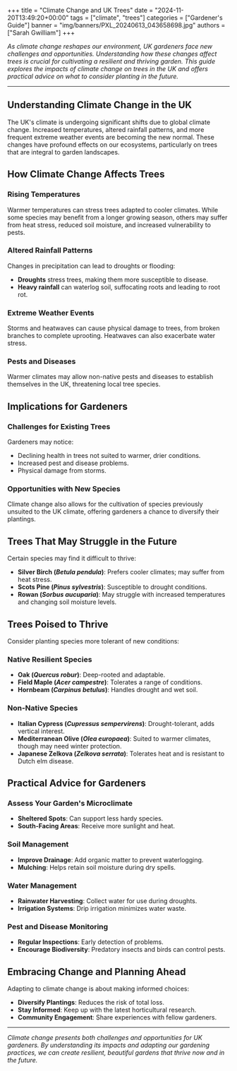 +++
title = "Climate Change and UK Trees"
date = "2024-11-20T13:49:20+00:00"
tags = ["climate", "trees"]
categories = ["Gardener's Guide"]
banner = "img/banners/PXL_20240613_043658698.jpg"
authors = ["Sarah Gwilliam"]
+++

*As climate change reshapes our environment, UK gardeners face new challenges and opportunities. Understanding how these changes affect trees is crucial for cultivating a resilient and thriving garden. This guide explores the impacts of climate change on trees in the UK and offers practical advice on what to consider planting in the future.*

---

## Understanding Climate Change in the UK

The UK's climate is undergoing significant shifts due to global climate change. Increased temperatures, altered rainfall patterns, and more frequent extreme weather events are becoming the new normal. These changes have profound effects on our ecosystems, particularly on trees that are integral to garden landscapes.

## How Climate Change Affects Trees

### Rising Temperatures

Warmer temperatures can stress trees adapted to cooler climates. While some species may benefit from a longer growing season, others may suffer from heat stress, reduced soil moisture, and increased vulnerability to pests.

### Altered Rainfall Patterns

Changes in precipitation can lead to droughts or flooding:

- **Droughts** stress trees, making them more susceptible to disease.
- **Heavy rainfall** can waterlog soil, suffocating roots and leading to root rot.

### Extreme Weather Events

Storms and heatwaves can cause physical damage to trees, from broken branches to complete uprooting. Heatwaves can also exacerbate water stress.

### Pests and Diseases

Warmer climates may allow non-native pests and diseases to establish themselves in the UK, threatening local tree species.

## Implications for Gardeners

### Challenges for Existing Trees

Gardeners may notice:

- Declining health in trees not suited to warmer, drier conditions.
- Increased pest and disease problems.
- Physical damage from storms.

### Opportunities with New Species

Climate change also allows for the cultivation of species previously unsuited to the UK climate, offering gardeners a chance to diversify their plantings.

## Trees That May Struggle in the Future

Certain species may find it difficult to thrive:

- **Silver Birch (*Betula pendula*)**: Prefers cooler climates; may suffer from heat stress.
- **Scots Pine (*Pinus sylvestris*)**: Susceptible to drought conditions.
- **Rowan (*Sorbus aucuparia*)**: May struggle with increased temperatures and changing soil moisture levels.

## Trees Poised to Thrive

Consider planting species more tolerant of new conditions:

### Native Resilient Species

- **Oak (*Quercus robur*)**: Deep-rooted and adaptable.
- **Field Maple (*Acer campestre*)**: Tolerates a range of conditions.
- **Hornbeam (*Carpinus betulus*)**: Handles drought and wet soil.

### Non-Native Species

- **Italian Cypress (*Cupressus sempervirens*)**: Drought-tolerant, adds vertical interest.
- **Mediterranean Olive (*Olea europaea*)**: Suited to warmer climates, though may need winter protection.
- **Japanese Zelkova (*Zelkova serrata*)**: Tolerates heat and is resistant to Dutch elm disease.

## Practical Advice for Gardeners

### Assess Your Garden's Microclimate

- **Sheltered Spots**: Can support less hardy species.
- **South-Facing Areas**: Receive more sunlight and heat.

### Soil Management

- **Improve Drainage**: Add organic matter to prevent waterlogging.
- **Mulching**: Helps retain soil moisture during dry spells.

### Water Management

- **Rainwater Harvesting**: Collect water for use during droughts.
- **Irrigation Systems**: Drip irrigation minimizes water waste.

### Pest and Disease Monitoring

- **Regular Inspections**: Early detection of problems.
- **Encourage Biodiversity**: Predatory insects and birds can control pests.

## Embracing Change and Planning Ahead

Adapting to climate change is about making informed choices:

- **Diversify Plantings**: Reduces the risk of total loss.
- **Stay Informed**: Keep up with the latest horticultural research.
- **Community Engagement**: Share experiences with fellow gardeners.

---

*Climate change presents both challenges and opportunities for UK gardeners. By understanding its impacts and adapting our gardening practices, we can create resilient, beautiful gardens that thrive now and in the future.*